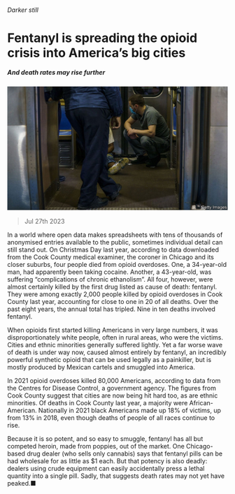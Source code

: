 ###### Darker still

# Fentanyl is spreading the opioid crisis into America’s big cities 

##### And death rates may rise further 

![image](images/20230729_USP503.jpg) 

> Jul 27th 2023 

In a world where open data makes spreadsheets with tens of thousands of anonymised entries available to the public, sometimes individual detail can still stand out. On Christmas Day last year, according to data downloaded from the Cook County medical examiner, the coroner in Chicago and its closer suburbs, four people died from opioid overdoses. One, a 34-year-old man, had apparently been taking cocaine. Another, a 43-year-old, was suffering “complications of chronic ethanolism”. All four, however, were almost certainly killed by the first drug listed as cause of death: fentanyl. They were among exactly 2,000 people killed by opioid overdoses in Cook County last year, accounting for close to one in 20 of all deaths. Over the past eight years, the annual total has tripled. Nine in ten deaths involved fentanyl.

When opioids first started killing Americans in very large numbers, it was disproportionately white people, often in rural areas, who were the victims. Cities and ethnic minorities generally suffered lightly. Yet a far worse wave of death is under way now, caused almost entirely by fentanyl, an incredibly powerful synthetic opioid that can be used legally as a painkiller, but is mostly produced by Mexican cartels and smuggled into America.

In 2021 opioid overdoses killed 80,000 Americans, according to data from the Centres for Disease Control, a government agency. The figures from Cook County suggest that cities are now being hit hard too, as are ethnic minorities. Of deaths in Cook County last year, a majority were African-American. Nationally in 2021 black Americans made up 18% of victims, up from 13% in 2018, even though deaths of people of all races continue to rise. 

Because it is so potent, and so easy to smuggle, fentanyl has all but competed heroin, made from poppies, out of the market. One Chicago-based drug dealer (who sells only cannabis) says that fentanyl pills can be had wholesale for as little as $1 each. But that potency is also deadly: dealers using crude equipment can easily accidentally press a lethal quantity into a single pill. Sadly, that suggests death rates may not yet have peaked.■


